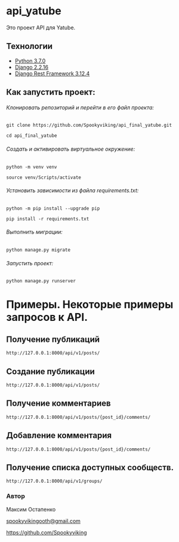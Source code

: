 # api_yatube
Это проект API для Yatube.

## Технологии
- [Python 3.7.0](https://www.python.org/downloads/release/python-388/)
- [Django 2.2.16](https://www.djangoproject.com/)
- [Django Rest Framework 3.12.4](https://www.django-rest-framework.org/)

## Как запустить проект:
###### Клонировать репозиторий и перейти в его файл проекта:
```
git clone https://github.com/Spookyviking/api_final_yatube.git
```
```
cd api_final_yatube
```
###### Cоздать и активировать виртуальное окружение:
```
python -m venv venv
```
```
source venv/Scripts/activate
```
###### Установить зависимости из файла requirements.txt:
```
python -m pip install --upgrade pip
```
```
pip install -r requirements.txt
```
###### Выполнить миграции:
```
python manage.py migrate
```
###### Запустить проект:
```
python manage.py runserver
```
# Примеры. Некоторые примеры запросов к API.

## Получение публикаций
```
http://127.0.0.1:8000/api/v1/posts/
```
## Создание публикации
```
http://127.0.0.1:8000/api/v1/posts/
```
## Получение комментариев
```
http://127.0.0.1:8000/api/v1/posts/{post_id}/comments/
```
## Добавление комментария
```
http://127.0.0.1:8000/api/v1/posts/{post_id}/comments/
```
## Получение списка доступных сообществ.
```
http://127.0.0.1:8000/api/v1/groups/
```
### Автор
Максим Остапенко

spookyvikingooth@gmail.com

https://github.com/Spookyviking
